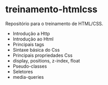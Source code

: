 # treinamento-htmlcss
Repositório para o treinamento de HTML/CSS.

* Introdução a Http
* Introdução ao Html
* Principais tags
* Sintaxe básica do Css
* Principais propriedades Css
* display, positions, z-index, float
* Pseudo-classes
* Seletores
* media-queries
